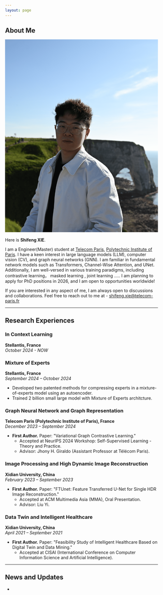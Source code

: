 ```yaml
---
layout: page
---
```


## About Me

<img src="./ShifengXIE.png" class="floatpic">

Here is **Shifeng XIE**.<br>

I am a Engineer(Master) student at [Telecom Paris](https://www.telecom-paris.fr/), [Polytechnic Institute of Paris](https://www.ip-paris.fr/en). I have a keen interest in large language models (LLM), computer vision (CV), and graph neural networks (GNN). I am familiar in fundamental network models such as Transformers, Channel-Wise Attention, and UNet. Additionally, I am well-versed in various training paradigms, including contrastive learning， masked learning , joint learning ..... I am planning to apply for PhD positions in 2026, and I am open to opportunities worldwide!

If you are interested in any aspect of me, I am always open to discussions and collaborations. Feel free to reach out to me at - shifeng.xie@telecom-paris.fr


---

## Research Experiences

### In Context Learning
**Stellantis, France**  
*October 2024 - NOW*  

### Mixture of Experts
**Stellantis, France**  
*September 2024 – October 2024*  
- Developed two patented methods for compressing experts in a mixture-of-experts model using an autoencoder.  
- Trained 2 billion small large model with Mixture of Experts architcture.

### Graph Neural Network and Graph Representation
**Telecom Paris (Polytechnic Institute of Paris), France**  
*December 2023 – September 2024*  
- **First Author.** Paper: "Variational Graph Contrastive Learning."  
  - Accepted at NeurIPS 2024 Workshop: Self-Supervised Learning - Theory and Practice.  
  - Advisor: Jhony H. Giraldo (Assistant Professor at Télécom Paris).

### Image Processing and High Dynamic Image Reconstruction
**Xidian University, China**  
*February 2023 – September 2023*  
- **First Author.** Paper: "FTUnet: Feature Transferred U-Net for Single HDR Image Reconstruction."  
  - Accepted at ACM Multimedia Asia (MMA), Oral Presentation.  
  - Advisor: Liu Yi.

### Data Twin and Intelligent Healthcare
**Xidian University, China**  
*April 2021 – September 2021*  
- **First Author.** Paper: "Feasibility Study of Intelligent Healthcare Based on Digital Twin and Data Mining."  
  - Accepted at CISAI (International Conference on Computer Information Science and Artificial Intelligence).




---

## News and Updates

- 


